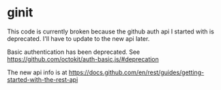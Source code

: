 #   ginit
This code is currently broken because the github auth api I started with is deprecated. I'll have to update to the new api later.

Basic authentication has been deprecated. See https://github.com/octokit/auth-basic.js/#deprecation

The new api info is at https://docs.github.com/en/rest/guides/getting-started-with-the-rest-api